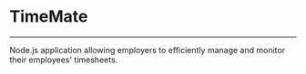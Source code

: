 # TimeMate

<hr/>

Node.js application allowing employers to efficiently manage and monitor their employees' timesheets.
